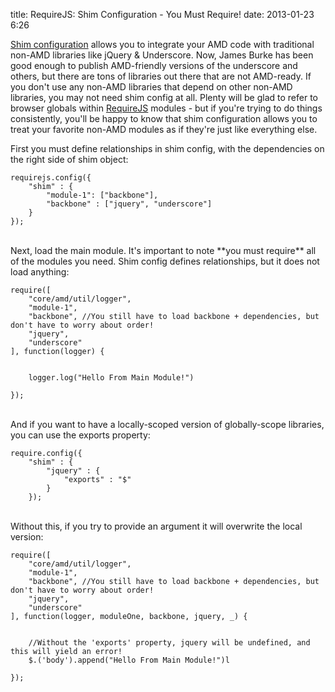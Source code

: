 title: RequireJS: Shim Configuration - You Must Require!
date: 2013-01-23 6:26

[Shim configuration](http://requirejs.org/docs/api.html#config-shim) allows you to integrate your AMD code with traditional
non-AMD libraries like jQuery & Underscore. Now, James Burke has been good enough to publish AMD-friendly versions of
the underscore and others, but there are tons of libraries out there that are not AMD-ready. If you don't use any
non-AMD libraries that depend on other non-AMD libraries, you may not need shim config at all. Plenty will be glad to
refer to browser globals within [RequireJS](http://requirejs.org/docs/api.html) modules - but if you're trying
to do things consistently, you'll be happy to know that shim configuration allows you to treat your
favorite non-AMD modules as if they're just like everything else.

First you must define relationships in shim config, with the dependencies on the right side of shim object:

```
requirejs.config({
    "shim" : {
        "module-1": ["backbone"],
        "backbone" : ["jquery", "underscore"]
    }
});
```
<br/>
Next, load the main module. It's important to note **you must require** all of the modules you need. Shim config
defines relationships, but it does not load anything:

```
require([
    "core/amd/util/logger",
    "module-1",
    "backbone", //You still have to load backbone + dependencies, but don't have to worry about order!
    "jquery",
    "underscore"
], function(logger) {


    logger.log("Hello From Main Module!")

});

```

<br/>
And if you want to have a locally-scoped version of globally-scope libraries, you can use the exports property:


```
require.config({
    "shim" : {
        "jquery" : {
            "exports" : "$"
        }
    });

```

<br/>
Without this, if you try to provide an argument it will overwrite the local version:

```
require([
    "core/amd/util/logger",
    "module-1",
    "backbone", //You still have to load backbone + dependencies, but don't have to worry about order!
    "jquery",
    "underscore"
], function(logger, moduleOne, backbone, jquery, _) {


    //Without the 'exports' property, jquery will be undefined, and this will yield an error!
    $.('body').append("Hello From Main Module!")l

});
```

